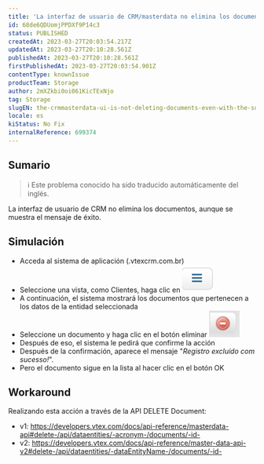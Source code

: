 ```yaml
---
title: 'La interfaz de usuario de CRM/masterdata no elimina los documentos incluso con el mensaje de éxito'
id: 68de6QDUomjPPDXf9P14c3
status: PUBLISHED
createdAt: 2023-03-27T20:03:54.217Z
updatedAt: 2023-03-27T20:10:28.561Z
publishedAt: 2023-03-27T20:10:28.561Z
firstPublishedAt: 2023-03-27T20:03:54.901Z
contentType: knownIssue
productTeam: Storage
author: 2mXZkbi0oi061KicTExNjo
tag: Storage
slugEN: the-crmmasterdata-ui-is-not-deleting-documents-even-with-the-success-message
locale: es
kiStatus: No Fix
internalReference: 699374
---
```


## Sumario

>ℹ️ Este problema conocido ha sido traducido automáticamente del inglés.


La interfaz de usuario de CRM no elimina los documentos, aunque se muestra el mensaje de éxito.


##

## Simulación



- Acceda al sistema de aplicación (.vtexcrm.com.br)
- Seleccione una vista, como Clientes, haga clic en ![](https://raw.githubusercontent.com/vtexdocs/known-issues/refs/heads/main/docs/es/known-issues/Storage/la-interfaz-de-usuario-de-crmmasterdata-no-elimina-los-documentos-incluso-con-el-mensaje-de-exito_1.png)
- A continuación, el sistema mostrará los documentos que pertenecen a los datos de la entidad seleccionada
- Seleccione un documento y haga clic en el botón eliminar ![](https://raw.githubusercontent.com/vtexdocs/known-issues/refs/heads/main/docs/es/known-issues/Storage/la-interfaz-de-usuario-de-crmmasterdata-no-elimina-los-documentos-incluso-con-el-mensaje-de-exito_2.png)
- Después de eso, el sistema le pedirá que confirme la acción
- Después de la confirmación, aparece el mensaje "_Registro excluído com sucesso!_".
- Pero el documento sigue en la lista al hacer clic en el botón OK



## Workaround


Realizando esta acción a través de la API DELETE Document:

- v1: https://developers.vtex.com/docs/api-reference/masterdata-api#delete-/api/dataentities/-acronym-/documents/-id-
- v2: https://developers.vtex.com/docs/api-reference/master-data-api-v2#delete-/api/dataentities/-dataEntityName-/documents/-id-





